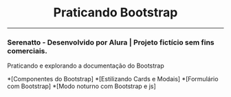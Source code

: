 <h1 align="center"> Praticando Bootstrap </h1>
<hr>
<h3>Serenatto - Desenvolvido por Alura | Projeto fictício sem fins comerciais.</h3>
<p>Praticando e explorando a documentação do Bootstrap</p>
*[Componentes do Bootstrap]
*[Estilizando Cards e Modais]
*[Formulário com Bootstrap]
*[Modo noturno com Bootstrap e js]

